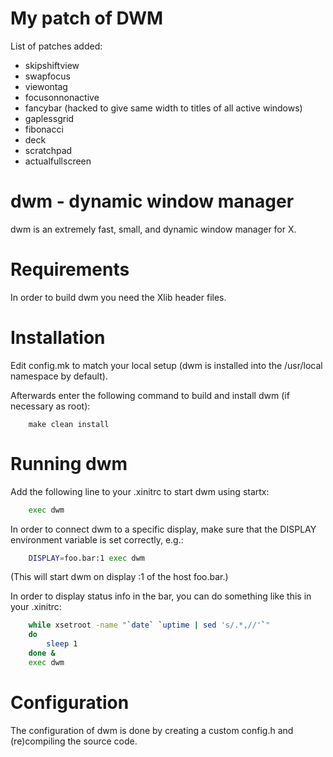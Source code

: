 # My patch of DWM

List of patches added:
* skipshiftview
* swapfocus
* viewontag
* focusonnonactive
* fancybar (hacked to give same width to titles of all active windows)
* gaplessgrid
* fibonacci
* deck
* scratchpad
* actualfullscreen

# dwm - dynamic window manager
dwm is an extremely fast, small, and dynamic window manager for X.


# Requirements
In order to build dwm you need the Xlib header files.


# Installation
Edit config.mk to match your local setup (dwm is installed into
the /usr/local namespace by default).

Afterwards enter the following command to build and install dwm (if
necessary as root):

```
    make clean install
```

# Running dwm
Add the following line to your .xinitrc to start dwm using startx:

```sh
    exec dwm
```

In order to connect dwm to a specific display, make sure that
the DISPLAY environment variable is set correctly, e.g.:

```sh
    DISPLAY=foo.bar:1 exec dwm
```

(This will start dwm on display :1 of the host foo.bar.)

In order to display status info in the bar, you can do something
like this in your .xinitrc:

```sh
    while xsetroot -name "`date` `uptime | sed 's/.*,//'`"
    do
    	sleep 1
    done &
    exec dwm
```

# Configuration
The configuration of dwm is done by creating a custom config.h
and (re)compiling the source code.

